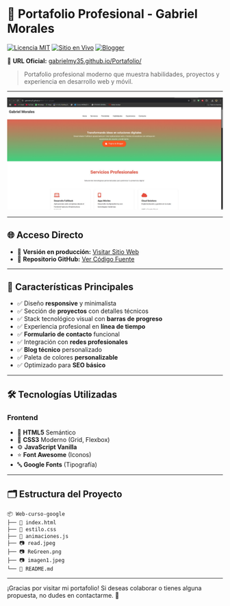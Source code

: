 # 💼 Portafolio Profesional - Gabriel Morales

[![Licencia MIT](https://img.shields.io/badge/Licencia-MIT-blue.svg)](https://opensource.org/licenses/MIT)
[![Sitio en Vivo](https://img.shields.io/badge/Sitio-En%20Vivo-brightgreen)](https://gabrielmy35.github.io/Portafolio/)
[![Blogger](https://img.shields.io/badge/Blog-Tech%20Blog-orange)](https://gablogmy35.blogspot.com/)

🔗 **URL Oficial:** [gabrielmy35.github.io/Portafolio/](https://gabrielmy35.github.io/Portafolio/)

> Portafolio profesional moderno que muestra habilidades, proyectos y experiencia en desarrollo web y móvil.

---

![Vista Previa](read.jpeg)

---

## 🌐 Acceso Directo

- 🔹 **Versión en producción:** [Visitar Sitio Web](https://gabrielmy35.github.io/Portafolio/)
- 🔹 **Repositorio GitHub:** [Ver Código Fuente](https://github.com/Gabrielmy35/Portafolio)

---

## 🚀 Características Principales

- ✅ Diseño **responsive** y minimalista
- ✅ Sección de **proyectos** con detalles técnicos
- ✅ Stack tecnológico visual con **barras de progreso**
- ✅ Experiencia profesional en **línea de tiempo**
- ✅ **Formulario de contacto** funcional
- ✅ Integración con **redes profesionales**
- ✅ **Blog técnico** personalizado
- ✅ Paleta de colores **personalizable**
- ✅ Optimizado para **SEO básico**

---

## 🛠 Tecnologías Utilizadas

### Frontend

- 🔧 **HTML5** Semántico
- 🎨 **CSS3** Moderno (Grid, Flexbox)
- ⚙️ **JavaScript Vanilla**
- ⭐ **Font Awesome** (Iconos)
- 🔤 **Google Fonts** (Tipografía)

---

## 🗂 Estructura del Proyecto

```
📦 Web-curso-google
├── 📄 index.html
├── 📄 estilo.css
├── 📄 animaciones.js
├── 📷 read.jpeg
├── 📷 ReGreen.png
├── 📷 imagen1.jpeg
└── 📄 README.md
```

---

¡Gracias por visitar mi portafolio! Si deseas colaborar o tienes alguna propuesta, no dudes en contactarme. 🚀
